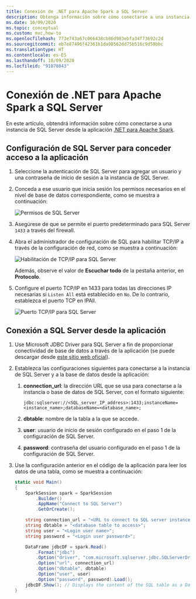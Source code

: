 ```yaml
---
title: Conexión de .NET para Apache Spark a SQL Server
description: Obtenga información sobre cómo conectarse a una instancia de SQL Server desde la aplicación .NET para Apache Spark.
ms.date: 10/09/2020
ms.topic: conceptual
ms.custom: mvc,how-to
ms.openlocfilehash: 773e743a67c066438cb86d983ebfa34f73692c2d
ms.sourcegitcommit: eb7e87496f42361b1da98562dd75b516c9d58bbc
ms.translationtype: HT
ms.contentlocale: es-ES
ms.lasthandoff: 10/09/2020
ms.locfileid: "91878043"
---
```

# <a name="connect-net-for-apache-spark-to-sql-server"></a>Conexión de .NET para Apache Spark a SQL Server

En este artículo, obtendrá información sobre cómo conectarse a una instancia de SQL Server desde la aplicación [.NET para Apache Spark](https://github.com/dotnet/spark).

## <a name="configure-sql-server-to-grant-your-application-access"></a>Configuración de SQL Server para conceder acceso a la aplicación

1. Seleccione la autenticación de SQL Server para agregar un usuario y una contraseña de inicio de sesión a la instancia de SQL Server.
2. Conceda a ese usuario que inicia sesión los permisos necesarios en el nivel de base de datos correspondiente, como se muestra a continuación:

    ![Permisos de SQL Server](./media/connect-external-sources/SqlServerAuth.png)

3. Asegúrese de que se permite el puerto predeterminado para SQL Server `1433` a través del firewall.
4. Abra el administrador de configuración de SQL para habilitar TCP/IP a través de la configuración de red, como se muestra a continuación:

    ![Habilitación de TCP/IP para SQL Server](./media/connect-external-sources/SqlServerTCPIP.png)

    Además, observe el valor de **Escuchar todo** de la pestaña anterior, en **Protocolo**.

5. Configure el puerto TCP/IP en 1433 para todas las direcciones IP necesarias si `Listen All` está establecido en `No`. De lo contrario, establezca el puerto TCP en IPAll.

    ![Puerto TCP/IP para SQL Server](./media/connect-external-sources/SQLServerTCPIIPPort.png)

## <a name="connect-to-sql-server-from-your-application"></a>Conexión a SQL Server desde la aplicación

1. Use Microsoft JDBC Driver para SQL Server a fin de proporcionar conectividad de base de datos a través de la aplicación (se puede descargar desde [este sitio web oficial](https://docs.microsoft.com/sql/connect/jdbc/download-microsoft-jdbc-driver-for-sql-server?view=sql-server-ver15)).
2. Establezca las configuraciones siguientes para conectarse a la instancia de SQL Server y a la base de datos desde la aplicación:
    1. **connection_url**: la dirección URL que se usa para conectarse a la instancia o base de datos de SQL Server, con el formato siguiente:

        ```
        jdbc:sqlserver://<SQL_server_IP_address>:1433;instanceName=<instance_name>;databaseName=<database_name>;
        ```

    2. **dbtable**: nombre de la tabla a la que se accede.
    3. **user**: usuario de inicio de sesión configurado en el paso 1 de la configuración de SQL Server.
    4. **password**: contraseña del usuario configurado en el paso 1 de la configuración de SQL Server.
3. Use la configuración anterior en el código de la aplicación para leer los datos de una tabla, como se muestra a continuación:

    ```csharp
    static void Main()
    {
        SparkSession spark = SparkSession
            .Builder()
            .AppName("Connect to SQL Server")
            .GetOrCreate();

        string connection_url = "<URL to connect to SQL server instance>";
        string dbtable = "<database table to access>";
        string user = "<Login user name>";
        string password = "<Login user password>";

        DataFrame jdbcDF = spark.Read()
            .Format("jdbc")
            .Option("driver", "com.microsoft.sqlserver.jdbc.SQLServerDriver")
            .Option("url", connection_url)
            .Option("dbtable", dbtable)
            .Option("user", user)
            .Option("password", password).Load();
        jdbcDF.Show(); // Displays the content of the SQL table as a DataFrame
    }
    ```
